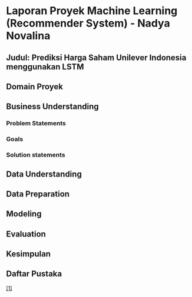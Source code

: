 # Laporan Proyek Machine Learning (Recommender System) - Nadya Novalina
## Judul: Prediksi Harga Saham Unilever Indonesia menggunakan LSTM
## Domain Proyek


## Business Understanding


### Problem Statements


### Goals


### Solution statements


## Data Understanding


## Data Preparation


## Modeling

## Evaluation

## Kesimpulan

## Daftar Pustaka
[[1]](https://) 
